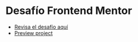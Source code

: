 # Desafío Frontend Mentor

-   [Revisa el desafío aquí](https://www.frontendmentor.io/challenges/ecommerce-product-page-UPsZ9MJp6)
-   [Preview project](https://frontend-mentor-challenge-five.vercel.app/)
